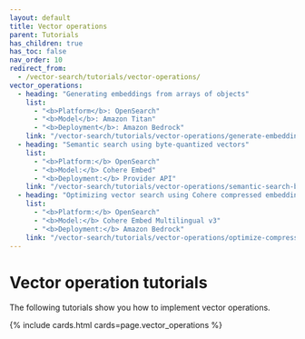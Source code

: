 ```yaml
---
layout: default
title: Vector operations
parent: Tutorials
has_children: true
has_toc: false
nav_order: 10
redirect_from:
  - /vector-search/tutorials/vector-operations/
vector_operations:
  - heading: "Generating embeddings from arrays of objects"
    list: 
      - "<b>Platform</b>: OpenSearch" 
      - "<b>Model</b>: Amazon Titan"
      - "<b>Deployment</b>: Amazon Bedrock" 
    link: "/vector-search/tutorials/vector-operations/generate-embeddings/"
  - heading: "Semantic search using byte-quantized vectors"
    list:
      - "<b>Platform:</b> OpenSearch"
      - "<b>Model:</b> Cohere Embed"  
      - "<b>Deployment:</b> Provider API"  
    link: "/vector-search/tutorials/vector-operations/semantic-search-byte-vectors/"
  - heading: "Optimizing vector search using Cohere compressed embeddings"
    list:
      - "<b>Platform:</b> OpenSearch"
      - "<b>Model:</b> Cohere Embed Multilingual v3"  
      - "<b>Deployment:</b> Amazon Bedrock"  
    link: "/vector-search/tutorials/vector-operations/optimize-compression/"
---
```


# Vector operation tutorials

The following tutorials show you how to implement vector operations.

{% include cards.html cards=page.vector_operations %}